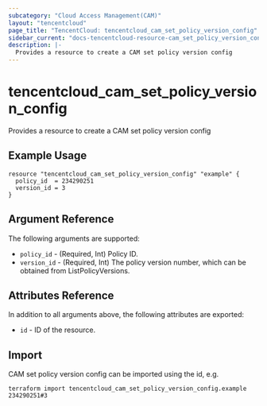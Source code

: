 ```yaml
---
subcategory: "Cloud Access Management(CAM)"
layout: "tencentcloud"
page_title: "TencentCloud: tencentcloud_cam_set_policy_version_config"
sidebar_current: "docs-tencentcloud-resource-cam_set_policy_version_config"
description: |-
  Provides a resource to create a CAM set policy version config
---
```


# tencentcloud_cam_set_policy_version_config

Provides a resource to create a CAM set policy version config

## Example Usage

```hcl
resource "tencentcloud_cam_set_policy_version_config" "example" {
  policy_id  = 234290251
  version_id = 3
}
```

## Argument Reference

The following arguments are supported:

* `policy_id` - (Required, Int) Policy ID.
* `version_id` - (Required, Int) The policy version number, which can be obtained from ListPolicyVersions.

## Attributes Reference

In addition to all arguments above, the following attributes are exported:

* `id` - ID of the resource.




## Import

CAM set policy version config can be imported using the id, e.g.

```
terraform import tencentcloud_cam_set_policy_version_config.example 234290251#3
```

